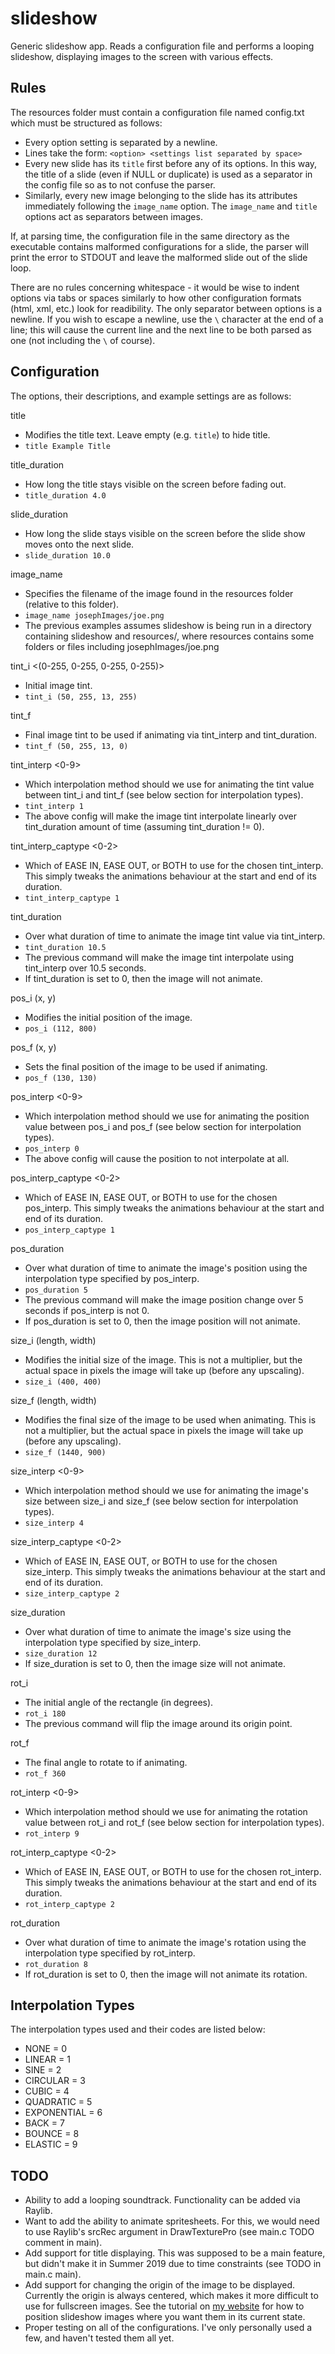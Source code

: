 # slideshow
Generic slideshow app. Reads a configuration file and performs a looping
slideshow, displaying images to the screen with various effects.

## Rules
The resources folder must contain a configuration file named config.txt which
must be structured as follows:
* Every option setting is separated by a newline.
* Lines take the form: `<option> <settings list separated by space>`
* Every new slide has its `title` first before any of its options. In this way,
  the title of a slide (even if NULL or duplicate) is used as a separator in
  the config file so as to not confuse the parser.
* Similarly, every new image belonging to the slide has its attributes
  immediately following the `image_name` option. The `image_name` and `title`
  options act as separators between images.

If, at parsing time, the configuration file in the same directory as the
executable contains malformed configurations for a slide, the parser will
print the error to STDOUT and leave the malformed slide out of the slide loop.

There are no rules concerning whitespace - it would be wise to indent options
via tabs or spaces similarly to how other configuration formats (html, xml,
etc.) look for readibility. The only separator between options is a newline. If
you wish to escape a newline, use the `\` character at the end of a line; this
will cause the current line and the next line to be both parsed as one (not 
including the `\` of course).

## Configuration
The options, their descriptions, and example settings are as follows:

title <string>
* Modifies the title text. Leave empty (e.g. `title`) to hide title.
* `title Example Title`

title_duration <float>
* How long the title stays visible on the screen before fading out. 
* `title_duration 4.0`

slide_duration <float>
* How long the slide stays visible on the screen before the slide show moves
  onto the next slide.
* `slide_duration 10.0`

image_name <string>
* Specifies the filename of the image found in the resources folder (relative
to this folder).
* `image_name josephImages/joe.png`
* The previous examples assumes slideshow is being run in a directory
  containing slideshow and resources/, where resources contains some folders
  or files including josephImages/joe.png

tint_i <(0-255, 0-255, 0-255, 0-255)>
* Initial image tint.
* `tint_i (50, 255, 13, 255)`

tint_f
* Final image tint to be used if animating via tint_interp and tint_duration.
* `tint_f (50, 255, 13, 0)`

tint_interp <0-9>
* Which interpolation method should we use for animating the tint value between
tint_i and tint_f (see below section for interpolation types).
* `tint_interp 1`
* The above config will make the image tint interpolate linearly over
tint_duration amount of time (assuming tint_duration != 0).

tint_interp_captype <0-2>
* Which of EASE IN, EASE OUT, or BOTH to use for the chosen tint_interp. This
simply tweaks the animations behaviour at the start and end of its duration.
* `tint_interp_captype 1`

tint_duration <float>
* Over what duration of time to animate the image tint value via tint_interp.
* `tint_duration 10.5`
* The previous command will make the image tint interpolate using tint_interp
over 10.5 seconds.
* If tint_duration is set to 0, then the image will not animate.

pos_i (x, y)
* Modifies the initial position of the image.
* `pos_i (112, 800)`

pos_f (x, y)
* Sets the final position of the image to be used if animating.
* `pos_f (130, 130)`

pos_interp <0-9>
* Which interpolation method should we use for animating the position value
between pos_i and pos_f (see below section for interpolation types).
* `pos_interp 0`
* The above config will cause the position to not interpolate at all.

pos_interp_captype <0-2>
* Which of EASE IN, EASE OUT, or BOTH to use for the chosen pos_interp. This
simply tweaks the animations behaviour at the start and end of its duration.
* `pos_interp_captype 1`

pos_duration <float>
* Over what duration of time to animate the image's position using the
interpolation type specified by pos_interp.
* `pos_duration 5`
* The previous command will make the image position change over 5 seconds if
pos_interp is not 0.
* If pos_duration is set to 0, then the image position will not animate.

size_i (length, width)
* Modifies the initial size of the image. This is not a multiplier, but the
actual space in pixels the image will take up (before any upscaling).
* `size_i (400, 400)`

size_f (length, width)
* Modifies the final size of the image to be used when animating. This is not a
multiplier, but the actual space in pixels the image will take up (before any
upscaling).
* `size_f (1440, 900)`

size_interp <0-9>
* Which interpolation method should we use for animating the image's size
between size_i and size_f (see below section for interpolation types).
* `size_interp 4`

size_interp_captype <0-2>
* Which of EASE IN, EASE OUT, or BOTH to use for the chosen size_interp. This
simply tweaks the animations behaviour at the start and end of its duration.
* `size_interp_captype 2`

size_duration <float>
* Over what duration of time to animate the image's size using the
interpolation type specified by size_interp.
* `size_duration 12`
* If size_duration is set to 0, then the image size will not animate.

rot_i <float>
* The initial angle of the rectangle (in degrees).
* `rot_i 180`
* The previous command will flip the image around its origin point.

rot_f <float>
* The final angle to rotate to if animating.
* `rot_f 360`

rot_interp <0-9>
* Which interpolation method should we use for animating the rotation value
between rot_i and rot_f (see below section for interpolation types).
* `rot_interp 9`

rot_interp_captype <0-2>
* Which of EASE IN, EASE OUT, or BOTH to use for the chosen rot_interp. This
simply tweaks the animations behaviour at the start and end of its duration.
* `rot_interp_captype 2`

rot_duration <float>
* Over what duration of time to animate the image's rotation using the
interpolation type specified by rot_interp.
* `rot_duration 8`
* If rot_duration is set to 0, then the image will not animate its rotation.

## Interpolation Types
The interpolation types used and their codes are listed below:
* NONE = 0
* LINEAR = 1
* SINE = 2
* CIRCULAR = 3
* CUBIC = 4
* QUADRATIC = 5
* EXPONENTIAL = 6
* BACK = 7
* BOUNCE = 8
* ELASTIC = 9

## TODO
* Ability to add a looping soundtrack. Functionality can be added via Raylib.
* Want to add the ability to animate spritesheets. For this, we would need to
use Raylib's srcRec argument in DrawTexturePro (see main.c TODO comment in
main).
* Add support for title displaying. This was supposed to be a main feature, but
didn't make it in Summer 2019 due to time constraints (see TODO in main.c
main).
* Add support for changing the origin of the image to be displayed. Currently
the origin is always centered, which makes it more difficult to use for 
fullscreen images. See the tutorial on
[my website](https://jpyankel.github.io/2019/08/23/amiibrOS_slideshow_tutorial.html)
for how to position slideshow images where you want them in its current state.
* Proper testing on all of the configurations. I've only personally used a few,
and haven't tested them all yet.

